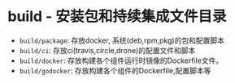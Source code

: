 # build - 安装包和持续集成文件目录
* `build/package`: 存放docker, 系统(deb,rpm,pkg)的包和配置脚本
* `build/ci`: 存放ci(travis,circle,drone)的配置文件和脚本
* `build/docker`: 存放构建各个组件运行时镜像的Dockerfile文件。
* `build/godocker`: 存放构建各个组件的Dockerfile,配置脚本等
